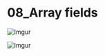 # 08_Array fields

![Imgur](https://i.imgur.com/SbWeibh.png)  

![Imgur](https://i.imgur.com/44m2sSu.png)   